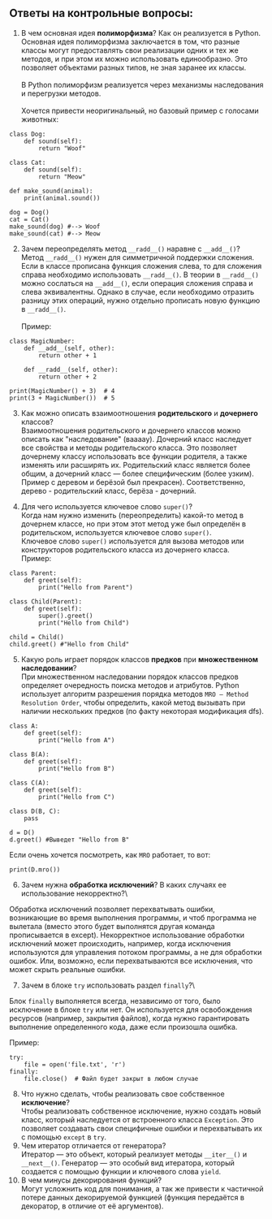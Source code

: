 ## Ответы на контрольные вопросы:
1.  В чем основная идея __полиморфизма__? Как он реализуется в Python.\
    Основная идея полиморфизма заключается в том,
что разные классы могут предоставлять свои реализации одних и тех же методов, и при этом их можно использовать единообразно.
Это позволяет объектами разных типов, не зная заранее их классы.\
\
В Python полиморфизм реализуется через механизмы наследования и перегрузки методов.\
\
Хочется привести неоригинальный, но базовый пример с голосами животных:
~~~
class Dog:
    def sound(self):
        return "Woof"

class Cat:
    def sound(self):
        return "Meow"

def make_sound(animal):
    print(animal.sound())

dog = Dog()
cat = Cat()
make_sound(dog) #--> Woof
make_sound(cat) #--> Meow
~~~


2.  Зачем переопределять метод `__radd__()` наравне с 
`__add__()`?\
Метод `__radd__()` нужен для симметричной поддержки сложения. Если в классе прописана функция сложения слева, то для сложения справа необходимо использовать `__radd__()`. В теории в `__radd__()` можно сослаться на `__add__()`, если операция сложения справа и слева эквивалентны. Однако в случае, если необходимо отразить разницу этих операций, нужно отдельно прописать новую функцию в `__radd__()`.\
\
Пример:
~~~
class MagicNumber:
    def __add__(self, other):
        return other + 1

    def __radd__(self, other):
        return other + 2

print(MagicNumber() + 3)  # 4 
print(3 + MagicNumber())  # 5 
~~~
3. Как можно описать взаимоотношения 
__родительского__ и __дочернего__ классов?\
Взаимоотношения родительского и дочернего классов можно описать как "наследование" (ваааау). Дочерний класс наследует все свойства и методы родительского класса. Это позволяет дочернему классу использовать все функции родителя, а также изменять или расширять их. Родительский класс является более общим, а дочерний класс — более специфическим (более узким). Пример с деревом и берёзой был прекрасен). Соответственно, дерево - родительский класс, берёза - дочерний.

4. Для чего используется ключевое 
слово `super()`?\
Когда нам нужно изменить (переопределить) какой-то метод в дочернем классе, но при этом этот метод уже был определён в родительском, используется ключевое слово `super()`.\
Ключевое слово `super()` используется для вызова методов или конструкторов родительского класса из дочернего класса.\
Пример:
~~~
class Parent:
    def greet(self):
        print("Hello from Parent")

class Child(Parent):
    def greet(self):
        super().greet()
        print("Hello from Child")

child = Child()
child.greet() #"Hello from Child"
~~~

5. Какую роль играет порядок классов __предков__
при __множественном наследовании__?\
При множественном наследовании порядок классов предков определяет очередность поиска методов и атрибутов. Python использует алгоритм разрешения порядка методов `MRO — Method Resolution Order`, чтобы определить, какой метод вызывать при наличии нескольких предков (по факту некоторая модификация dfs).

~~~
class A:
    def greet(self):
        print("Hello from A")

class B(A):
    def greet(self):
        print("Hello from B")

class C(A):
    def greet(self):
        print("Hello from C")

class D(B, C):
    pass

d = D()
d.greet() #Выведет "Hello from B"
~~~
Если очень хочется посмотреть, как `MRO` работает, то вот:
~~~
print(D.mro())
~~~
6. Зачем нужна __обработка исключений__? В каких 
случаях ее использование некорректно?\

Обработка исключений позволяет перехватывать ошибки, возникающие во время выполнения программы, и чтоб программа не вылетала (вместо этого будет выполнятся другая команда прописывается в except). Некорректное использование обработки исключений может происходить, например, когда исключения используются для управления потоком программы, а не для обработки ошибок. Или, возможно, если перехватываются все исключения, что может скрыть реальные ошибки.

7. Зачем в блоке `try` использовать раздел
`finally`?\

Блок `finally` выполняется всегда, независимо от того, было исключение в блоке `try` или нет. Он используется для освобождения ресурсов (например, закрытия файлов), когда нужно гарантировать выполнение определенного кода, даже если произошла ошибка.

Пример:
~~~
try:
    file = open('file.txt', 'r')
finally:
    file.close()  # Файл будет закрыт в любом случае
~~~
8. Что нужно сделать, чтобы реализовать 
свое собственное __исключение__?\
Чтобы реализовать собственное исключение, нужно создать новый класс, который наследуется от встроенного класса `Exception`. Это позволяет создавать свои специфичные ошибки и перехватывать их с помощью `except` в `try`.
9. Чем итератор отличается от генератора?\
Итератор — это объект, который реализует методы `__iter__()` и `__next__()`. Генератор — это особый вид итератора, который создается с помощью функции и ключевого слова `yield`. 
10. В чем минусы декорирования функций?\
Могут усложнить код для понимания, а так же привести к частичной потере данных декорируемой функцией (функция передаётся в декоратор, в отличие от её аргументов).
